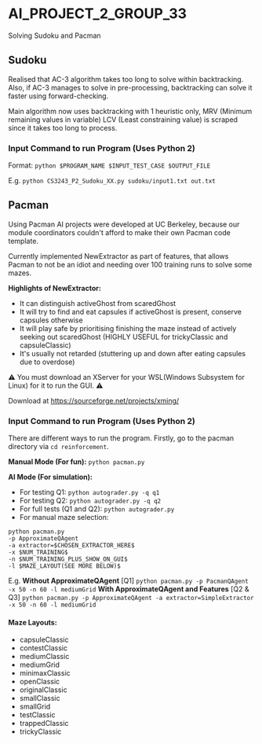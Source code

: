 # AI_PROJECT_2_GROUP_33
Solving Sudoku and Pacman

## Sudoku
Realised that AC-3 algorithm takes too long to solve within backtracking.
Also, if AC-3 manages to solve in pre-processing, backtracking can solve it faster using forward-checking.

Main algorithm now uses backtracking with 1 heuristic only, MRV (Minimum remaining values in variable)
LCV (Least constraining value) is scraped since it takes too long to process.

### Input Command to run Program (Uses Python 2)

Format: `python $PROGRAM_NAME $INPUT_TEST_CASE $OUTPUT_FILE`

E.g. `python CS3243_P2_Sudoku_XX.py sudoku/input1.txt out.txt`

## Pacman
Using Pacman AI projects were developed at UC Berkeley, because our module coordinators couldn't afford to make their own Pacman code template.

Currently implemented NewExtractor as part of features, that allows Pacman to not be an idiot and needing over 100 training runs to solve some mazes.

**Highlights of NewExtractor:**
- It can distinguish activeGhost from scaredGhost
- It will try to find and eat capsules if activeGhost is present, conserve capsules otherwise
- It will play safe by prioritising finishing the maze instead of actively seeking out scaredGhost (HIGHLY USEFUL for trickyClassic and capsuleClassic)
- It's usually not retarded (stuttering up and down after eating capsules due to overdose)



:warning: You must download an XServer for your WSL(Windows Subsystem for Linux) for it to run the GUI. :warning:

Download at https://sourceforge.net/projects/xming/

### Input Command to run Program (Uses Python 2)

There are different ways to run the program.
Firstly, go to the pacman directory via `cd reinforcement`.

**Manual Mode (For fun):**
`python pacman.py`

**AI Mode (For simulation):**
* For testing Q1: `python autograder.py -q q1`
* For testing Q2: `python autograder.py -q q2`
* For full tests (Q1 and Q2): `python autograder.py`
* For manual maze selection: 
```
python pacman.py 
-p ApproximateQAgent 
-a extractor=$CHOSEN_EXTRACTOR_HERE$ 
-x $NUM_TRAINING$ 
-n $NUM_TRAINING_PLUS_SHOW_ON_GUI$ 
-l $MAZE_LAYOUT(SEE MORE BELOW)$
```
E.g.
**Without ApproximateQAgent** [Q1]
`python pacman.py -p PacmanQAgent -x 50 -n 60 -l mediumGrid`
**With ApproximateQAgent and Features** [Q2 & Q3]
`python pacman.py -p ApproximateQAgent -a extractor=SimpleExtractor -x 50 -n 60 -l mediumGrid`

#### Maze Layouts:
* capsuleClassic
* contestClassic
* mediumClassic
* mediumGrid
* minimaxClassic
* openClassic
* originalClassic
* smallClassic
* smallGrid
* testClassic
* trappedClassic
* trickyClassic

